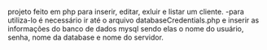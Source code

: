projeto feito em php para inserir, editar, exluir e listar um cliente. 
-para utiliza-lo é necessário ir até o arquivo databaseCredentials.php e inserir as informações do banco de dados mysql sendo elas o nome do usuário, senha, nome da database e nome do servidor. 

